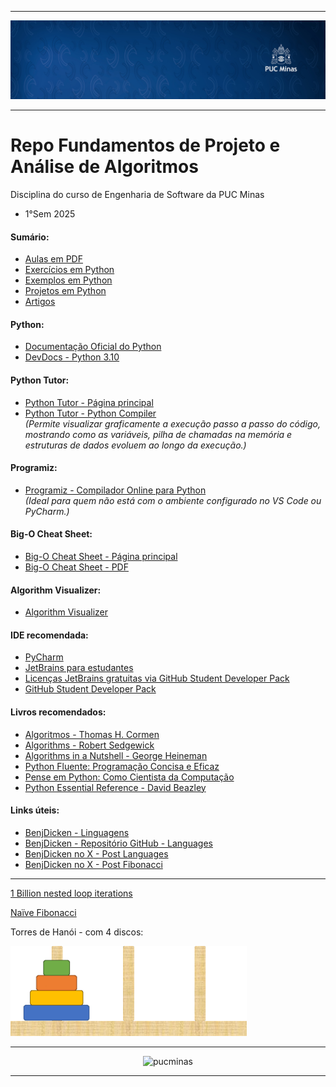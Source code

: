 -----

<img alt="pucminas" src="https://github.com/joaopauloaramuni/joaopauloaramuni/blob/main/img/FUNDOCOREUCAPA.jpg?raw=true"/>

-----

# Repo Fundamentos de Projeto e Análise de Algoritmos

Disciplina do curso de Engenharia de Software da PUC Minas 

- 1°Sem 2025

#### Sumário:
- [Aulas em PDF](https://github.com/joaopauloaramuni/fundamentos-de-projeto-e-analise-de-algoritmos/tree/main/PDF)
- [Exercícios em Python](https://github.com/joaopauloaramuni/fundamentos-de-projeto-e-analise-de-algoritmos/tree/main/EXERCI%CC%81CIOS)
- [Exemplos em Python](https://github.com/joaopauloaramuni/fundamentos-de-projeto-e-analise-de-algoritmos/tree/main/EXEMPLOS)
- [Projetos em Python](https://github.com/joaopauloaramuni/fundamentos-de-projeto-e-analise-de-algoritmos/tree/main/PROJETOS)
- [Artigos](https://github.com/joaopauloaramuni/fundamentos-de-projeto-e-analise-de-algoritmos/tree/main/ARTIGOS)

#### Python:
- [Documentação Oficial do Python](https://docs.python.org/3/)
- [DevDocs - Python 3.10](https://devdocs.io/python~3.10/)

#### Python Tutor:
- [Python Tutor - Página principal](https://pythontutor.com/)
- [Python Tutor - Python Compiler](https://pythontutor.com/python-compiler.html)  
  *(Permite visualizar graficamente a execução passo a passo do código, mostrando como as variáveis, pilha de chamadas na memória e estruturas de dados evoluem ao longo da execução.)*

#### Programiz:
- [Programiz - Compilador Online para Python](https://www.programiz.com/python-programming/online-compiler/)  
  *(Ideal para quem não está com o ambiente configurado no VS Code ou PyCharm.)*

#### Big-O Cheat Sheet:
- [Big-O Cheat Sheet - Página principal](https://www.bigocheatsheet.com/)
- [Big-O Cheat Sheet - PDF](https://github.com/joaopauloaramuni/fundamentos-de-projeto-e-analise-de-algoritmos/blob/main/BIG-O-CHEATSHEET/big-o-cheatsheet.pdf)

#### Algorithm Visualizer:
- [Algorithm Visualizer](https://algorithm-visualizer.org/)

#### IDE recomendada:
- [PyCharm](https://www.jetbrains.com/pt-br/pycharm/)
- [JetBrains para estudantes](https://www.jetbrains.com/community/education/#students)
- [Licenças JetBrains gratuitas via GitHub Student Developer Pack](https://blog.jetbrains.com/education/2018/09/18/free-jetbrains-licenses-as-part-of-github-student-developer-pack/)
- [GitHub Student Developer Pack](https://education.github.com/pack)

#### Livros recomendados:
- [Algoritmos - Thomas H. Cormen](https://www.amazon.com.br/Algoritmos-Thomas-H-Cormen/dp/8595159904)
- [Algorithms - Robert Sedgewick](https://www.amazon.com.br/Algorithms-Robert-Sedgewick/dp/032157351X)
- [Algorithms in a Nutshell - George Heineman](https://www.amazon.com.br/Algorithms-Nutshell-2e-George-Heineman/dp/1491948922)
- [Python Fluente: Programação Concisa e Eficaz](https://www.amazon.com.br/Python-Fluente-Programação-Concisa-Eficaz/dp/857522462X)
- [Pense em Python: Como Cientista da Computação](https://www.amazon.com.br/Pense-Python-Como-Cientista-Computação/dp/8575225081)
- [Python Essential Reference - David Beazley](https://www.amazon.com.br/Python-Essential-Reference-David-Beazley-dp-0134173279/dp/0134173279)

#### Links úteis:
- [BenjDicken - Linguagens](https://benjdd.com/languages/)
- [BenjDicken - Repositório GitHub - Languages](https://github.com/bddicken/languages)
- [BenjDicken no X - Post Languages](https://x.com/BenjDicken/status/1863977678690541570)
- [BenjDicken no X - Post Fibonacci](https://x.com/BenjDicken/status/1861811963434770665)

-----

[1 Billion nested loop iterations](https://github.com/user-attachments/assets/ecc2b488-08b9-4fa8-a86e-3091cba92e91)

[Naïve Fibonacci](https://github.com/user-attachments/assets/718297e4-a105-4fe0-8854-5450c8fead95)

Torres de Hanói - com 4 discos:

<img width="75%" alt="hanoi_4" src="https://github.com/joaopauloaramuni/fundamentos-de-projeto-e-analise-de-algoritmos/blob/main/img/Tower_of_Hanoi_4_disks_b.gif?raw=true"/>

-----

<div align="center">
  <img width="70%" alt="pucminas" src="https://github.com/joaopauloaramuni/joaopauloaramuni/blob/main/img/engsoft.png?raw=true"/>
</div>

-----
